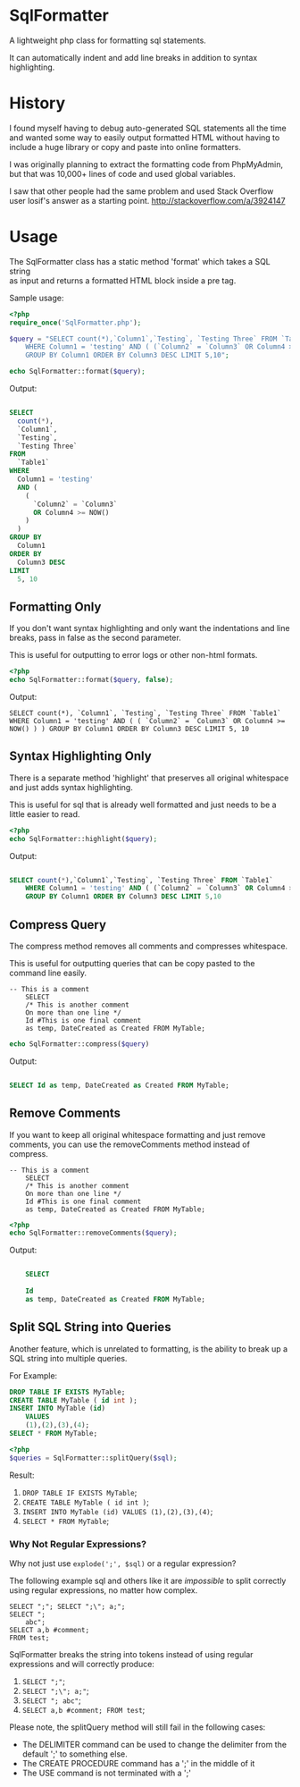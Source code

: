 SqlFormatter
=============

A lightweight php class for formatting sql statements.

It can automatically indent and add line breaks in addition to syntax highlighting.

History
============

I found myself having to debug auto-generated SQL statements all the time and
wanted some way to easily output formatted HTML without having to include a 
huge library or copy and paste into online formatters.

I was originally planning to extract the formatting code from PhpMyAdmin,
but that was 10,000+ lines of code and used global variables.

I saw that other people had the same problem and used Stack Overflow user 
losif's answer as a starting point.  http://stackoverflow.com/a/3924147

Usage
============

The SqlFormatter class has a static method 'format' which takes a SQL string  
as input and returns a formatted HTML block inside a pre tag. 

Sample usage:

```php
<?php
require_once('SqlFormatter.php');

$query = "SELECT count(*),`Column1`,`Testing`, `Testing Three` FROM `Table1`
    WHERE Column1 = 'testing' AND ( (`Column2` = `Column3` OR Column4 >= NOW()) )
    GROUP BY Column1 ORDER BY Column3 DESC LIMIT 5,10";

echo SqlFormatter::format($query);
```

Output:

```sql

SELECT 
  count(*), 
  `Column1`, 
  `Testing`, 
  `Testing Three` 
FROM 
  `Table1` 
WHERE 
  Column1 = 'testing' 
  AND (
    (
      `Column2` = `Column3` 
      OR Column4 >= NOW()
    )
  ) 
GROUP BY 
  Column1 
ORDER BY 
  Column3 DESC 
LIMIT 
  5, 10

```

Formatting Only
-------------------------
If you don't want syntax highlighting and only want the indentations and 
line breaks, pass in false as the second parameter.

This is useful for outputting to error logs or other non-html formats.

```php
<?php
echo SqlFormatter::format($query, false);
```

Output:

```
SELECT count(*), `Column1`, `Testing`, `Testing Three` FROM `Table1` WHERE Column1 = 'testing' AND ( ( `Column2` = `Column3` OR Column4 >= NOW() ) ) GROUP BY Column1 ORDER BY Column3 DESC LIMIT 5, 10

```

Syntax Highlighting Only
-------------------------

There is a separate method 'highlight' that preserves all original whitespace
and just adds syntax highlighting.

This is useful for sql that is already well formatted and just needs to be a little
easier to read.

```php
<?php
echo SqlFormatter::highlight($query);
```

Output:

```sql

SELECT count(*),`Column1`,`Testing`, `Testing Three` FROM `Table1`
    WHERE Column1 = 'testing' AND ( (`Column2` = `Column3` OR Column4 >= NOW()) )
    GROUP BY Column1 ORDER BY Column3 DESC LIMIT 5,10

```

Compress Query
--------------------------

The compress method removes all comments and compresses whitespace.

This is useful for outputting queries that can be copy pasted to the command line easily.

```
-- This is a comment
    SELECT
    /* This is another comment
    On more than one line */
    Id #This is one final comment
    as temp, DateCreated as Created FROM MyTable;
```

```php
echo SqlFormatter::compress($query)
```

Output:

```sql

SELECT Id as temp, DateCreated as Created FROM MyTable;

```

Remove Comments
------------------------
If you want to keep all original whitespace formatting and just remove comments, 
you can use the removeComments method instead of compress.

```
-- This is a comment
    SELECT
    /* This is another comment
    On more than one line */
    Id #This is one final comment
    as temp, DateCreated as Created FROM MyTable;
```

```php
<?php
echo SqlFormatter::removeComments($query);
```

Output:
```sql

    SELECT
    
    Id 
    as temp, DateCreated as Created FROM MyTable;
```

Split SQL String into Queries
--------------------------

Another feature, which is unrelated to formatting, is the ability to break up a SQL string into multiple queries.  

For Example:

```sql
DROP TABLE IF EXISTS MyTable;
CREATE TABLE MyTable ( id int );
INSERT INTO MyTable	(id)
	VALUES
	(1),(2),(3),(4);
SELECT * FROM MyTable;
```

```php
<?php
$queries = SqlFormatter::splitQuery($sql);
```

Result:

1.    `DROP TABLE IF EXISTS MyTable`;
2.    `CREATE TABLE MyTable ( id int )`;
3.    `INSERT INTO MyTable (id) VALUES (1),(2),(3),(4)`;
4.    `SELECT * FROM MyTable`;

### Why Not Regular Expressions?

Why not just use `explode(';', $sql)` or a regular expression?

The following example sql and others like it are _impossible_ to split correctly using regular expressions, no matter how complex.  

```
SELECT ";"; SELECT ";\"; a;";
SELECT ";
    abc";
SELECT a,b #comment;
FROM test;
```

SqlFormatter breaks the string into tokens instead of using regular expressions and will correctly produce:

1.    `SELECT ";"`;
2.    `SELECT ";\"; a;"`;
3.    `SELECT "; abc"`;
4.    `SELECT a,b #comment;
FROM test`;

Please note, the splitQuery method will still fail in the following cases:
*    The DELIMITER command can be used to change the delimiter from the default ';' to something else.  
*    The CREATE PROCEDURE command has a ';' in the middle of it
*    The USE command is not terminated with a ';'
